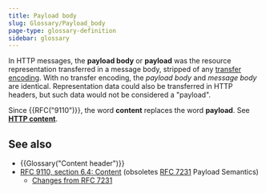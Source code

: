 ```yaml
---
title: Payload body
slug: Glossary/Payload_body
page-type: glossary-definition
sidebar: glossary
---
```


In HTTP messages, the **payload body** or **payload** was the resource representation transferred in a message body, stripped of any [transfer encoding](/en-US/docs/Web/HTTP/Reference/Headers/Transfer-Encoding). With no transfer encoding, the _payload body_ and _message body_ are identical. Representation data could also be transferred in HTTP headers, but such data would not be considered a "payload".

Since {{RFC("9110")}}, the word **content** replaces the word **payload**. See [**HTTP content**](/en-US/docs/Glossary/HTTP_Content).

## See also

- {{Glossary("Content header")}}
- [RFC 9110, section 6.4: Content](https://httpwg.org/specs/rfc9110.html#rfc.section.6.4) (obsoletes [RFC 7231](https://datatracker.ietf.org/doc/html/rfc7231#section-3.3) Payload Semantics)
  - [Changes from RFC 7231](https://httpwg.org/specs/rfc9110.html#changes.from.rfc.7231)
